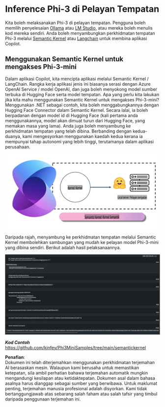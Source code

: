 # **Inference Phi-3 di Pelayan Tempatan**

Kita boleh melaksanakan Phi-3 di pelayan tempatan. Pengguna boleh memilih penyelesaian [Ollama](https://ollama.com) atau [LM Studio](https://llamaedge.com), atau mereka boleh menulis kod mereka sendiri. Anda boleh menyambungkan perkhidmatan tempatan Phi-3 melalui [Semantic Kernel](https://github.com/microsoft/semantic-kernel?WT.mc_id=aiml-138114-kinfeylo) atau [Langchain](https://www.langchain.com/) untuk membina aplikasi Copilot.

## **Menggunakan Semantic Kernel untuk mengakses Phi-3-mini**

Dalam aplikasi Copilot, kita mencipta aplikasi melalui Semantic Kernel / LangChain. Rangka kerja aplikasi jenis ini biasanya serasi dengan Azure OpenAI Service / model OpenAI, dan juga boleh menyokong model sumber terbuka di Hugging Face serta model tempatan. Apa yang perlu kita lakukan jika kita mahu menggunakan Semantic Kernel untuk mengakses Phi-3-mini? Menggunakan .NET sebagai contoh, kita boleh menggabungkannya dengan Hugging Face Connector dalam Semantic Kernel. Secara lalai, ia boleh berpadanan dengan model id di Hugging Face (kali pertama anda menggunakannya, model akan dimuat turun dari Hugging Face, yang memakan masa yang lama). Anda juga boleh menyambung ke perkhidmatan tempatan yang telah dibina. Berbanding dengan kedua-duanya, kami mengesyorkan menggunakan kaedah kedua kerana ia mempunyai tahap autonomi yang lebih tinggi, terutamanya dalam aplikasi perusahaan.

![sk](../../../../../translated_images/sk.c244b32f4811c6f0938b9e95b0b2f4b28105bff6495bdc3b24cd42b3e3e89bb9.ms.png)

Daripada rajah, menyambung ke perkhidmatan tempatan melalui Semantic Kernel membolehkan sambungan yang mudah ke pelayan model Phi-3-mini yang dibina sendiri. Berikut adalah hasil pelaksanaannya.

![skrun](../../../../../translated_images/skrun.fb7a635a22ae8b7919d6e15c0eb27262526ed69728c5a1d2773a97d4562657c7.ms.png)

***Kod Contoh*** https://github.com/kinfey/Phi3MiniSamples/tree/main/semantickernel

**Penafian**:  
Dokumen ini telah diterjemahkan menggunakan perkhidmatan terjemahan AI berasaskan mesin. Walaupun kami berusaha untuk memastikan ketepatan, sila ambil perhatian bahawa terjemahan automatik mungkin mengandungi kesilapan atau ketidaktepatan. Dokumen asal dalam bahasa asalnya harus dianggap sebagai sumber yang berwibawa. Untuk maklumat penting, terjemahan manusia profesional adalah disyorkan. Kami tidak bertanggungjawab atas sebarang salah faham atau salah tafsir yang timbul daripada penggunaan terjemahan ini.